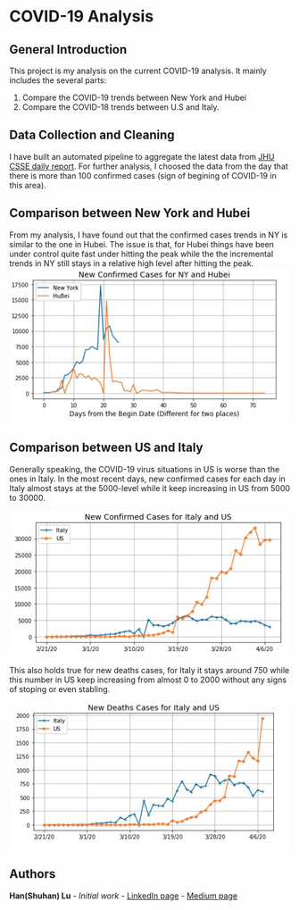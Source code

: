
# COVID-19 Analysis
## General Introduction
This project is my analysis on the current COVID-19 analysis.
It mainly includes the several parts:
1) Compare the COVID-19 trends between  New York and Hubei
2) Compare the COVID-18 trends between U.S and Italy.

## Data Collection and Cleaning
I have built an automated pipeline to aggregate the latest data from [JHU CSSE daily report](https://github.com/CSSEGISandData/COVID-19/tree/master/csse_covid_19_data/csse_covid_19_daily_reports).
For further analysis, I choosed the data from the day that there is more than 100 confirmed cases (sign of begining of COVID-19 in this area).

## Comparison between New York and Hubei
From my analysis, I have found out that the confirmed cases trends in NY is similar to the one in Hubei.
The issue is that, for Hubei things have been under control quite fast under hitting the peak while the the incremental trends in NY still stays in a relative high level after hitting the peak.
![New Confirmed Cases in NY and Hubei](https://github.com/lush9516/Analytic_Projects/blob/master/COVID-19%20Analysis/New%20Confirmed%20Cases%20for%20NY%20and%20Hubei.png?raw=true)

## Comparison between US and Italy
Generally speaking, the COVID-19 virus situations in US is worse than the ones in Italy.
In the most recent days, new confirmed cases for each day in Italy almost stays at the 5000-level while it keep increasing in US from 5000 to 30000.

![New Confirmed Cases in Italy and US](https://github.com/lush9516/Analytic_Projects/blob/master/COVID-19%20Analysis/New_Confirmed_Cases_for_Italy_US.png?raw=true)

This also holds true for new deaths cases, for Italy it stays around 750 while this number in US keep increasing from almost 0 to 2000 without any signs of stoping or even stabling.

![New Deaths Cases in Italy and US](https://github.com/lush9516/Analytic_Projects/blob/master/COVID-19%20Analysis/New_Deaths_Cases_for_Italy_US.png?raw=true)

## Authors

**Han(Shuhan) Lu** - *Initial work* - [LinkedIn page](https://www.linkedin.com/in/shuhan-lu/) - [Medium page](https://medium.com/@lushuhan95)
